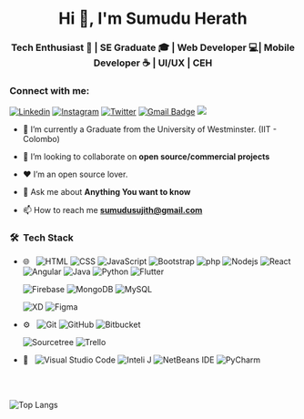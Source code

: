 <h1 align="center">Hi 👋, I'm Sumudu Herath</h1>
<h3 align="center">Tech Enthusiast 🐧 | SE Graduate 🎓 | Web Developer 💻| Mobile Developer ☕  | UI/UX | CEH</h3>

### Connect with me:

[![Linkedin](https://img.shields.io/badge/-CONNECT-blue?style=for-the-badge&logo=Linkedin&link=https://www.linkedin.com/in/sumudusujith/)](https://www.linkedin.com/in/sumudusujith/)
[![Instagram](https://img.shields.io/badge/-Follow-E4405F?style=for-the-badge&logo=Instagram&logoColor=white&link=https://instagram.com/sujith_herath/)](https://instagram.com/sujith_herath/)
[![Twitter](https://img.shields.io/badge/-Follow-blue?style=for-the-badge&logo=Twitter&link=https://twitter.com/sumudu_sujith/)](https://twitter.com/sumudu_sujith/)
[![Gmail Badge](https://img.shields.io/badge/-sumudusujith@gmail.com-c14438?style=for-the-badge&logo=Gmail&logoColor=white&link=mailto:sumudusujith@gmail.com)](mailto:sumudusujith@gmail.com)
<a href="https://sumudusujith.github.io"><img src="https://img.shields.io/badge/-sumudusujith.github.io-3423A6?style=for-the-badge&logo=Google-Chrome&logoColor=white"/></a>


- 🔭 I’m currently a Graduate from the University of Westminster. (IIT - Colombo)

- 👯 I’m looking to collaborate on **open source/commercial projects**

- ❤ I’m an open source lover.

- 💬 Ask me about **Anything You want to know**

- 📫 How to reach me **sumudusujith@gmail.com**


### 🛠 &nbsp;Tech Stack

- 🌐 &nbsp;
  ![HTML](https://img.shields.io/badge/-HTML-333333?style=flat&logo=HTML5)
  ![CSS](https://img.shields.io/badge/-CSS-333333?style=flat&logo=CSS3&logoColor=1572B6)
  ![JavaScript](https://img.shields.io/badge/-JavaScript-333333?style=flat&logo=javascript)
  ![Bootstrap](https://img.shields.io/badge/-Bootstrap-333333?style=flat&logo=bootstrap&logoColor=563D7C)
  ![php](https://img.shields.io/badge/-php-333333?style=flat&logo=php&logoColor=563D7C)
  ![Nodejs](https://img.shields.io/badge/-Nodejs-333333?style=flat&logo=Node.js)
  ![React](https://img.shields.io/badge/-React-333333?style=flat&logo=react)
  ![Angular](https://img.shields.io/badge/-Angular-333333?style=flat&logo=angular)
  ![Java](https://img.shields.io/badge/-Java-333333?style=flat&logo=java)
  ![Python](https://img.shields.io/badge/-Python-333333?style=flat&logo=python)
  ![Flutter](https://img.shields.io/badge/-Flutter-333333?style=flat&logo=flutter)


  ![Firebase](https://img.shields.io/badge/-Firebase-333333?style=flat&logo=firebase)
  ![MongoDB](https://img.shields.io/badge/-MongoDB-333333?style=flat&logo=mongodb)
  ![MySQL](https://img.shields.io/badge/-MySQL-333333?style=flat&logo=mysql)
  
   ![XD](https://img.shields.io/badge/-XD-333333?style=flat&logo=adobe-xd)
   ![Figma](https://img.shields.io/badge/-figma-333333?style=flat&logo=figma)


- ⚙️ &nbsp;
  ![Git](https://img.shields.io/badge/-Git-333333?style=flat&logo=git)
  ![GitHub](https://img.shields.io/badge/-GitHub-333333?style=flat&logo=github)
  ![Bitbucket](https://img.shields.io/badge/bitbucket-333333?style=flat&logo=bitbucket)
  
  ![Sourcetree](https://img.shields.io/badge/-Sourcetree-333333?style=flat&logo=sourcetree)
  ![Trello](https://img.shields.io/badge/-Trello-333333?style=flat&logo=Trello)
 
- 🔧 &nbsp;
  ![Visual Studio Code](https://img.shields.io/badge/-Visual%20Studio%20Code-333333?style=flat&logo=visual-studio-code&logoColor=007ACC)
  ![Inteli J](https://img.shields.io/badge/IntelliJIDEA-333333?style=flat&logo=intellij-idea&logoColor=007ACC)
  ![NetBeans IDE](https://img.shields.io/badge/NetBeansIDE-333333?style=flat&logo=apache-netbeans-ide&logoColor=007ACC)
  ![PyCharm](https://img.shields.io/badge/PyCharm-333333?style=flat&logo=PyCharm&logoColor=007ACC)


<br />
<br />

![Top Langs](https://github-readme-stats.vercel.app/api/top-langs/?username=sumudusujith&layout=compact&langs_count=8&theme=dark)
